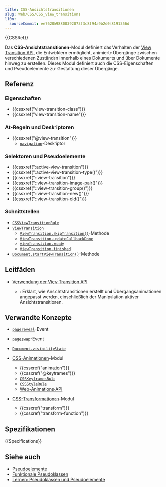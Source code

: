 ```yaml
---
title: CSS-Ansichtstransitionen
slug: Web/CSS/CSS_view_transitions
l10n:
  sourceCommit: ee7620b98800392073f3c8f94a9b2d048191356d
---
```


{{CSSRef}}

Das **CSS-Ansichtstransitionen**-Modul definiert das Verhalten der [View Transition API](/de/docs/Web/API/View_Transition_API), die Entwicklern ermöglicht, animierte Übergänge zwischen verschiedenen Zuständen innerhalb eines Dokuments und über Dokumente hinweg zu erstellen. Dieses Modul definiert auch die CSS-Eigenschaften und Pseudoelemente zur Gestaltung dieser Übergänge.

## Referenz

### Eigenschaften

- {{cssxref("view-transition-class")}}
- {{cssxref("view-transition-name")}}

### At-Regeln und Deskriptoren

- {{cssxref("@view-transition")}}
  - [`navigation`](/de/docs/Web/CSS/@view-transition#navigation)-Deskriptor

### Selektoren und Pseudoelemente

- {{cssxref(":active-view-transition")}}
- {{cssxref(":active-view-transition-type()")}}
- {{cssxref("::view-transition")}}
- {{cssxref("::view-transition-image-pair()")}}
- {{cssxref("::view-transition-group()")}}
- {{cssxref("::view-transition-new()")}}
- {{cssxref("::view-transition-old()")}}

### Schnittstellen

- [`CSSViewTransitionRule`](/de/docs/Web/API/CSSViewTransitionRule)
- [`ViewTransition`](/de/docs/Web/API/ViewTransition)
  - [`ViewTransition.skipTransition()`](/de/docs/Web/API/ViewTransition/skipTransition)-Methode
  - [`ViewTransition.updateCallbackDone`](/de/docs/Web/API/ViewTransition/updateCallbackDone)
  - [`ViewTransition.ready`](/de/docs/Web/API/ViewTransition/ready)
  - [`ViewTransition.finished`](/de/docs/Web/API/ViewTransition/finished)
- [`Document.startViewTransition()`](/de/docs/Web/API/Document/startViewTransition)-Methode

## Leitfäden

- [Verwendung der View Transition API](/de/docs/Web/API/View_Transition_API/Using)

  - : Erklärt, wie Ansichtstransitionen erstellt und Übergangsanimationen angepasst werden, einschließlich der Manipulation aktiver Ansichtstransitionen.

## Verwandte Konzepte

- [`pagereveal`](/de/docs/Web/API/PageRevealEvent)-Event
- [`pageswap`](/de/docs/Web/API/PageSwapEvent)-Event
- [`Document.visibilityState`](/de/docs/Web/API/Document/visibilityState)

- [CSS-Animationen](/de/docs/Web/CSS/CSS_animations)-Modul

  - {{cssxref("animation")}}
  - {{cssxref("@keyframes")}}
  - [`CSSKeyframesRule`](/de/docs/Web/API/CSSKeyframesRule)
  - [`CSSStyleRule`](/de/docs/Web/API/CSSStyleRule)
  - [Web-Animations-API](/de/docs/Web/API/Web_Animations_API)

- [CSS-Transformationen](/de/docs/Web/CSS/CSS_transforms)-Modul

  - {{cssxref("transform")}}
  - {{cssxref("transform-function")}}

## Spezifikationen

{{Specifications}}

## Siehe auch

- [Pseudoelemente](/de/docs/Web/CSS/Pseudo-elements)
- [Funktionale Pseudoklassen](/de/docs/Web/CSS/Pseudo-classes#functional_pseudo-classes)
- [Lernen: Pseudoklassen und Pseudoelemente](/de/docs/Learn_web_development/Core/Styling_basics/Pseudo_classes_and_elements)
